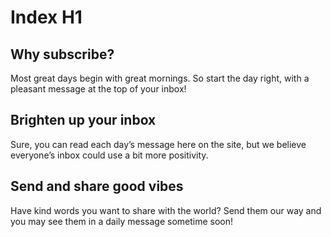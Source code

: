 # Index H1

## Why subscribe?
Most great days begin with great mornings. So start the day right, with a pleasant message at the top of your inbox!

## Brighten up your inbox
Sure, you can read each day’s message here on the site, but we believe everyone’s inbox could use a bit more positivity.

## Send and share good vibes
Have kind words you want to share with the world? Send them our way and you may see them in a daily message sometime soon!
